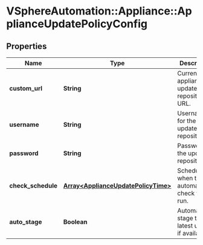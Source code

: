 # VSphereAutomation::Appliance::ApplianceUpdatePolicyConfig

## Properties
Name | Type | Description | Notes
------------ | ------------- | ------------- | -------------
**custom_url** | **String** | Current appliance update repository URL. | [optional] 
**username** | **String** | Username for the update repository | [optional] 
**password** | **String** | Password for the update repository | [optional] 
**check_schedule** | [**Array&lt;ApplianceUpdatePolicyTime&gt;**](ApplianceUpdatePolicyTime.md) | Schedule when the automatic check will be run. | 
**auto_stage** | **Boolean** | Automatically stage the latest update if available. | 


